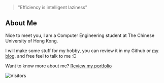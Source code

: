> "Efficiency is intelligent laziness"

## About Me

Nice to meet you, I am a Computer Engineering student at The Chinese University of Hong Kong.

I will make some stuff for my hobby, you can review it in my Github or [my blog](https://orangeegg1937.github.io/), and free feel to talk to me :D

Want to know more about me? [Review my portfolio](https://orangeegg1937.github.io/about_me/)

![Visitors](https://api.visitorbadge.io/api/visitors?path=https%3A%2F%2Fgithub.com%2FOrangeEgg1937%2FOrangeEgg1937&label=VISITOR&countColor=%23263759)
